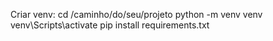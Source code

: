 Criar venv:
cd /caminho/do/seu/projeto
python -m venv venv
venv\Scripts\activate
pip install requirements.txt
